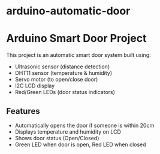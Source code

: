 # arduino-automatic-door

# Arduino Smart Door Project 

This project is an automatic smart door system built using:

- Ultrasonic sensor (distance detection)
- DHT11 sensor (temperature & humidity)
- Servo motor (to open/close door)
- I2C LCD display
- Red/Green LEDs (door status indicators)

## Features
- Automatically opens the door if someone is within 20cm
- Displays temperature and humidity on LCD
- Shows door status (Open/Closed)
- Green LED when door is open, Red LED when closed

